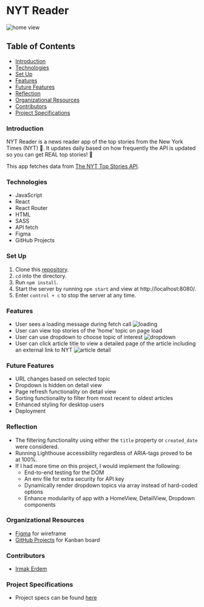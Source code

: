 # NYT Reader
![home view](https://user-images.githubusercontent.com/90080658/191868217-1e557512-ffb1-4812-b65d-04bd8ac0ee62.png)

## Table of Contents
- [Introduction](#introduction)
- [Technologies](#technologies)
- [Set Up](#set-up)
- [Features](#features)
- [Future Features](#future-features)
- [Reflection](#reflection)
- [Organizational Resources](#organizational-resources)
- [Contributors](#contributors)
- [Project Specifications](#project-specifications)

### Introduction
NYT Reader is a news reader app of the top stories from the New York Times (NYT) 📰. It updates daily based on how frequently the API is updated so you can get REAL top stories! 🎩

This app fetches data from [The NYT Top Stories API](https://developer.nytimes.com/docs/top-stories-product/1/overview).

### Technologies
- JavaScript
- React
- React Router
- HTML
- SASS
- API fetch
- Figma
- GitHub Projects

### Set Up
1. Clone this [repository](https://github.com/irmakerdem/nyt_reader).
2. `cd` into the directory.
3. Run `npm install`.
4. Start the server by running `npm start` and view at http://localhost:8080/.
5. Enter `control + c` to stop the server at any time.

### Features
- User sees a loading message during fetch call
![loading](https://user-images.githubusercontent.com/90080658/192016354-aed4ba2b-bb6b-4999-bfaa-968af50e6e5a.png)
- User can view top stories of the 'home' topic on page load
- User can use dropdown to choose topic of interest
![dropdown](https://user-images.githubusercontent.com/90080658/191868077-cecadf1e-770a-493e-b1e4-13df6ad70681.png)
- User can click article title to view a detailed page of the article including an external link to NYT
![article detail](https://user-images.githubusercontent.com/90080658/191868147-6670ec96-ac21-41ce-aedf-8fffa1b08704.png)

### Future Features
- URL changes based on selected topic
- Dropdown is hidden on detail view
- Page refresh functionality on detail view
- Sorting functionality to filter from most recent to oldest articles
- Enhanced styling for desktop users
- Deployment

### Reflection
- The filtering functionality using either the `title` property or `created_date` were considered.
- Running Lighthouse accessibility regardless of ARIA-tags proved to be at 100%.
- If I had more time on this project, I would implement the following:
  - End-to-end testing for the DOM
  - An env file for extra security for API key
  - Dynamically render dropdown topics via array instead of hard-coded options
  - Enhance modularity of app with a HomeView, DetailView, Dropdown components

### Organizational Resources
- [Figma](https://www.figma.com/file/uGW24Re7pa9mSMlTnkpDGR/Breaking-Bad?node-id=0%3A1) for wireframe
- [GitHub Projects](https://github.com/users/irmakerdem/projects/3/views/1?layout=board) for Kanban board

### Contributors
- [Irmak Erdem](https://www.linkedin.com/in/irmakerdem/)

### Project Specifications
- Project specs can be found [here](https://mod4.turing.edu/projects/take_home/take_home_fe)

